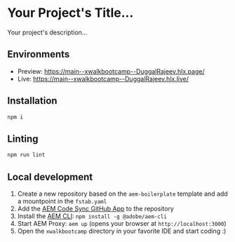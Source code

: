# Your Project's Title...
Your project's description...

## Environments
- Preview: https://main--xwalkbootcamp--DuggalRajeev.hlx.page/
- Live: https://main--xwalkbootcamp--DuggalRajeev.hlx.live/

## Installation

```sh
npm i
```

## Linting

```sh
npm run lint
```

## Local development

1. Create a new repository based on the `aem-boilerplate` template and add a mountpoint in the `fstab.yaml`
1. Add the [AEM Code Sync GitHub App](https://github.com/apps/aem-code-sync) to the repository
1. Install the [AEM CLI](https://github.com/adobe/helix-cli): `npm install -g @adobe/aem-cli`
1. Start AEM Proxy: `aem up` (opens your browser at `http://localhost:3000`)
1. Open the `xwalkbootcamp` directory in your favorite IDE and start coding :)
